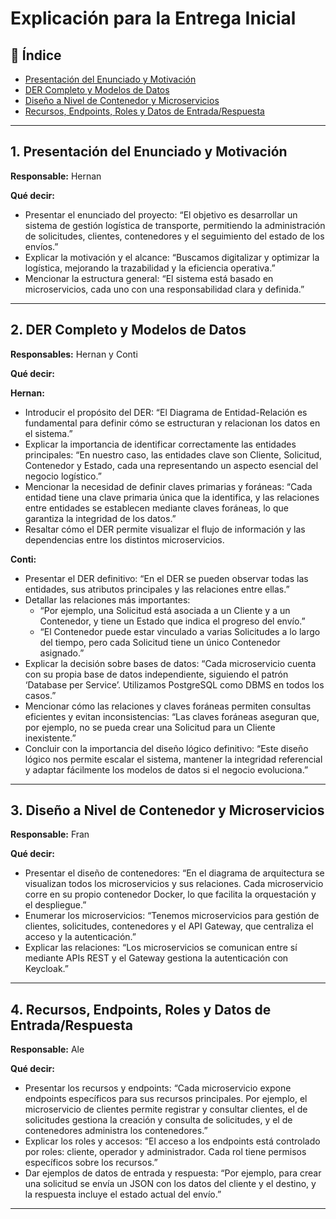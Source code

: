 # Explicación para la Entrega Inicial

## 📑 Índice

- [Presentación del Enunciado y Motivación](#1-presentación-del-enunciado-y-motivación)
- [DER Completo y Modelos de Datos](#2-der-completo-y-modelos-de-datos)
- [Diseño a Nivel de Contenedor y Microservicios](#3-diseño-a-nivel-de-contenedor-y-microservicios)
- [Recursos, Endpoints, Roles y Datos de Entrada/Respuesta](#4-recursos-endpoints-roles-y-datos-de-entradarespuesta)

---

## 1. Presentación del Enunciado y Motivación
**Responsable:** Hernan

**Qué decir:**
- Presentar el enunciado del proyecto: “El objetivo es desarrollar un sistema de gestión logística de transporte, permitiendo la administración de solicitudes, clientes, contenedores y el seguimiento del estado de los envíos.”
- Explicar la motivación y el alcance: “Buscamos digitalizar y optimizar la logística, mejorando la trazabilidad y la eficiencia operativa.”
- Mencionar la estructura general: “El sistema está basado en microservicios, cada uno con una responsabilidad clara y definida.”

---


## 2. DER Completo y Modelos de Datos
**Responsables:** Hernan y Conti

**Qué decir:**

**Hernan:**
- Introducir el propósito del DER: “El Diagrama de Entidad-Relación es fundamental para definir cómo se estructuran y relacionan los datos en el sistema.”
- Explicar la importancia de identificar correctamente las entidades principales: “En nuestro caso, las entidades clave son Cliente, Solicitud, Contenedor y Estado, cada una representando un aspecto esencial del negocio logístico.”
- Mencionar la necesidad de definir claves primarias y foráneas: “Cada entidad tiene una clave primaria única que la identifica, y las relaciones entre entidades se establecen mediante claves foráneas, lo que garantiza la integridad de los datos.”
- Resaltar cómo el DER permite visualizar el flujo de información y las dependencias entre los distintos microservicios.

**Conti:**
- Presentar el DER definitivo: “En el DER se pueden observar todas las entidades, sus atributos principales y las relaciones entre ellas.”
- Detallar las relaciones más importantes:
	- “Por ejemplo, una Solicitud está asociada a un Cliente y a un Contenedor, y tiene un Estado que indica el progreso del envío.”
	- “El Contenedor puede estar vinculado a varias Solicitudes a lo largo del tiempo, pero cada Solicitud tiene un único Contenedor asignado.”
- Explicar la decisión sobre bases de datos: “Cada microservicio cuenta con su propia base de datos independiente, siguiendo el patrón ‘Database per Service’. Utilizamos PostgreSQL como DBMS en todos los casos.”
- Mencionar cómo las relaciones y claves foráneas permiten consultas eficientes y evitan inconsistencias: “Las claves foráneas aseguran que, por ejemplo, no se pueda crear una Solicitud para un Cliente inexistente.”
- Concluir con la importancia del diseño lógico definitivo: “Este diseño lógico nos permite escalar el sistema, mantener la integridad referencial y adaptar fácilmente los modelos de datos si el negocio evoluciona.”

---

## 3. Diseño a Nivel de Contenedor y Microservicios
**Responsable:** Fran

**Qué decir:**
- Presentar el diseño de contenedores: “En el diagrama de arquitectura se visualizan todos los microservicios y sus relaciones. Cada microservicio corre en su propio contenedor Docker, lo que facilita la orquestación y el despliegue.”
- Enumerar los microservicios: “Tenemos microservicios para gestión de clientes, solicitudes, contenedores y el API Gateway, que centraliza el acceso y la autenticación.”
- Explicar las relaciones: “Los microservicios se comunican entre sí mediante APIs REST y el Gateway gestiona la autenticación con Keycloak.”

---

## 4. Recursos, Endpoints, Roles y Datos de Entrada/Respuesta
**Responsable:** Ale

**Qué decir:**
- Presentar los recursos y endpoints: “Cada microservicio expone endpoints específicos para sus recursos principales. Por ejemplo, el microservicio de clientes permite registrar y consultar clientes, el de solicitudes gestiona la creación y consulta de solicitudes, y el de contenedores administra los contenedores.”
- Explicar los roles y accesos: “El acceso a los endpoints está controlado por roles: cliente, operador y administrador. Cada rol tiene permisos específicos sobre los recursos.”
- Dar ejemplos de datos de entrada y respuesta: “Por ejemplo, para crear una solicitud se envía un JSON con los datos del cliente y el destino, y la respuesta incluye el estado actual del envío.”

---